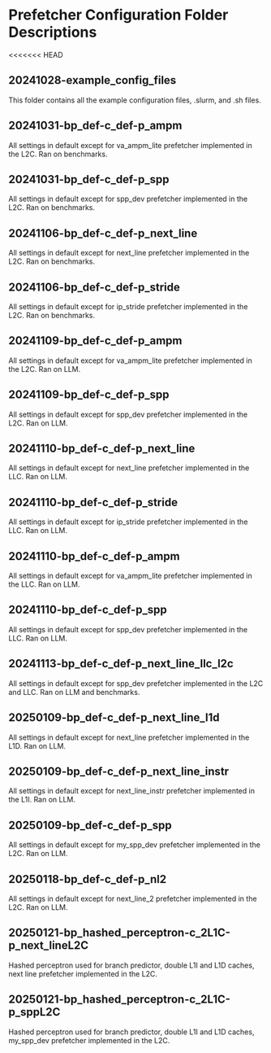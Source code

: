 # Prefetcher Configuration Folder Descriptions
<<<<<<< HEAD

## 20241028-example_config_files
This folder contains all the example configuration files, .slurm, and .sh files.

## 20241031-bp_def-c_def-p_ampm
All settings in default except for va_ampm_lite prefetcher implemented in the L2C. Ran on benchmarks.

## 20241031-bp_def-c_def-p_spp
All settings in default except for spp_dev prefetcher implemented in the L2C. Ran on benchmarks.

## 20241106-bp_def-c_def-p_next_line
All settings in default except for next_line prefetcher implemented in the L2C. Ran on benchmarks.

## 20241106-bp_def-c_def-p_stride
All settings in default except for ip_stride prefetcher implemented in the L2C. Ran on benchmarks.

## 20241109-bp_def-c_def-p_ampm
All settings in default except for va_ampm_lite prefetcher implemented in the L2C. Ran on LLM.

## 20241109-bp_def-c_def-p_spp
All settings in default except for spp_dev prefetcher implemented in the L2C. Ran on LLM.

## 20241110-bp_def-c_def-p_next_line
All settings in default except for next_line prefetcher implemented in the LLC. Ran on LLM.

## 20241110-bp_def-c_def-p_stride
All settings in default except for ip_stride prefetcher implemented in the LLC. Ran on LLM.

## 20241110-bp_def-c_def-p_ampm
All settings in default except for va_ampm_lite prefetcher implemented in the LLC. Ran on LLM.

## 20241110-bp_def-c_def-p_spp
All settings in default except for spp_dev prefetcher implemented in the LLC. Ran on LLM.

## 20241113-bp_def-c_def-p_next_line_llc_l2c
All settings in default except for spp_dev prefetcher implemented in the L2C and LLC. Ran on LLM and benchmarks.

## 20250109-bp_def-c_def-p_next_line_l1d
All settings in default except for next_line prefetcher implemented in the L1D. Ran on LLM.

## 20250109-bp_def-c_def-p_next_line_instr
All settings in default except for next_line_instr prefetcher implemented in the L1I. Ran on LLM.

## 20250109-bp_def-c_def-p_spp
All settings in default except for my_spp_dev prefetcher implemented in the L2C. Ran on LLM.

## 20250118-bp_def-c_def-p_nl2
All settings in default except for next_line_2 prefetcher implemented in the L2C. Ran on LLM.

## 20250121-bp_hashed_perceptron-c_2L1C-p_next_lineL2C
Hashed perceptron used for branch predictor, double L1I and L1D caches, next line prefetcher implemented in the L2C.

## 20250121-bp_hashed_perceptron-c_2L1C-p_sppL2C
Hashed perceptron used for branch predictor, double L1I and L1D caches, my_spp_dev prefetcher implemented in the L2C. 
